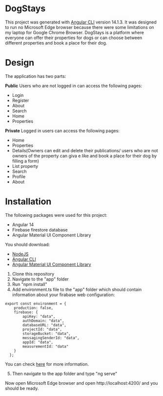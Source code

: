 # DogStays

This project was generated with [Angular CLI](https://github.com/angular/angular-cli) version 14.1.3.
It was designed to run no Microsoft Edge browser because there were some limitations on my laptop for Google Chrome Browser.
DogStays is a platform where everyone can offer their properties for dogs or can choose between different properties and book a place for their dog.


# Design

The application has two parts:

**Public**
Users who are not logged in can access the following pages:

* Login
* Register
* About
* Search
* Home
* Properties



**Private**
Logged in users can access the following pages:

* Home
* Properties
* Details(Owners can edit and delete their publications/ users who are not owners of the property can giva e like and book a place for their dog by filling a form)
* List property
* Search
* Profile
* About


# Installation

The following packages were used for this project:

* Angular 14
* Firebase firestore database
* Angular Material UI Component Library

You should download:
* [NodeJS](https://nodejs.org/en/)
* [Angular CLI](https://angular.io/cli)
* [Angular Material UI Component Library](https://material.angular.io/guide/getting-started)

1. Clone this repository
2. Navigate to the "app" folder
3. Run "npm install"
4. Add environment.ts file to the "app" folder which should contain information about your firabase web configuration:

```
export const environment = {
    production: false,
    firebase: {
        apiKey: "data",
        authDomain: "data",
        databaseURL: "data",
        projectId: "data",
        storageBucket: "data",
        messagingSenderId: "data",
        appId: "data",
        measurementId: "data"
    }
  };
  ```
  You can check [here](https://firebase.google.com/docs/web/setup) for more information.
  
  5. Then navigate to the app folder and type "ng serve"
  
  Now open Microsoft Edge browser and open http://localhost:4200/ and you should be ready.
  
